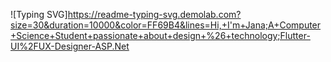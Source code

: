 ![Typing SVG]https://readme-typing-svg.demolab.com?size=30&duration=10000&color=FF69B4&lines=Hi,+I'm+Jana;A+Computer+Science+Student+passionate+about+design+%26+technology;Flutter-UI%2FUX-Designer-ASP.Net

<!--
**Jana-alazzeh/Jana-alazzeh** is a ✨ _special_ ✨ repository because its `README.md` (this file) appears on your GitHub profile.

Here are some ideas to get you started:

- 🔭 I’m currently working on ...
- 🌱 I’m currently learning ...
- 👯 I’m looking to collaborate on ...
- 🤔 I’m looking for help with ...
- 💬 Ask me about ...
- 📫 How to reach me: ...
- 😄 Pronouns: ...
- ⚡ Fun fact: ...
-->
